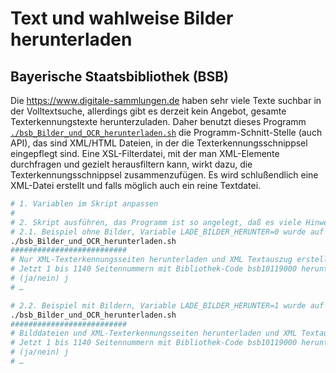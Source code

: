 # Text und wahlweise Bilder herunterladen

## Bayerische Staatsbibliothek (BSB)

Die https://www.digitale-sammlungen.de haben sehr viele Texte suchbar in der Volltextsuche, allerdings gibt es derzeit kein Angebot, gesamte Texterkennungstexte herunterzuladen. Daher benutzt dieses Programm [`./bsb_Bilder_und_OCR_herunterladen.sh`](bsb_Bilder_und_OCR_herunterladen.sh) die Programm-Schnitt-Stelle (auch API), das sind XML/HTML Dateien, in der die Texterkennungsschnippsel eingepflegt sind. Eine XSL-Filterdatei, mit der man XML-Elemente durchfragen und gezielt herausfiltern kann, wirkt dazu, die Texterkennungsschnippsel zusammenzufügen. Es wird schlußendlich eine XML-Datei erstellt und falls möglich auch ein reine Textdatei.

```bash
# 1. Variablen im Skript anpassen
# 
# 2. Skript ausführen, das Programm ist so angelegt, daß es viele Hinweise gibt
# 2.1. Beispiel ohne Bilder, Variable LADE_BILDER_HERUNTER=0 wurde auf Null gesetzt, also keine Bilder herunterladen
./bsb_Bilder_und_OCR_herunterladen.sh
##########################
# Nur XML-Texterkennungsseiten herunterladen und XML Textauszug erstellen …
# Jetzt 1 bis 1140 Seitennummern mit Bibliothek-Code bsb10119000 herunterladen und Text in Textseiten_bsb10119000_allesamt.xml zusammenfügen?
# (ja/nein) j
# …

# 2.2. Beispiel mit Bildern, Variable LADE_BILDER_HERUNTER=1 wurde auf eins gesetzt, also Bilder herunterladen
./bsb_Bilder_und_OCR_herunterladen.sh
##########################
# Bilddateien und XML-Texterkennungsseiten herunterladen und XML Textauszug erstellen …
# Jetzt 1 bis 1140 Seitennummern mit Bibliothek-Code bsb10119000 herunterladen und Text in Textseiten_bsb10119000_allesamt.xml zusammenfügen?
# (ja/nein) j
# …
```
